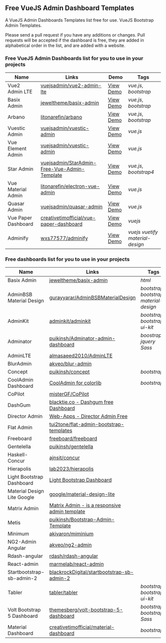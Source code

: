 ## Free VueJS Admin Dashboard Templates

A VueJS Admin Dashboards Templates list free for use. VueJS Bootstrap Admin Templates.

Please send a pull request if you have any additions or changes. Pull requests will be accepted if the dashboard is free, they are added in alphabetical order in the list, and are added with a website.

### Free VueJS Admin Dashboards list for you to use in your projects


Name | Links | Demo    | Tags
------------ | ------- | ------- | -------
Vue2 Admin LTE | [vuejsadmin/vue2-admin-lte](https://github.com/vuejsadmin/vue2-admin-lte) | [View Demo](https://vuejsadmin.com/product/vue2-admin-lte/) | _vue.js_, _bootstrap_
Basix Admin | [jeweltheme/basix-admin](https://github.com/vuejsadmin/basix-admin) | [View Demo](https://vuejsadmin.com/product/basix-admin/) | _vue.js_, _bootstrap_
Arbano | [litonarefin/arbano](https://github.com/litonarefin/arbano) | [View Demo](https://vuejsadmin.com/product/arbano/) | _vue.js_, _bootstrap_
Vuestic Admin | [vuejsadmin/vuestic-admin](https://github.com/vuejsadmin/vuestic-admin) | [View Demo](https://vuejsadmin.com/product/vuestic/) | _vue.js_
Vue Element Admin | [vuejsadmin/vuestic-admin](https://github.com/vuejsadmin/vue-element-admin) | [View Demo](https://vuejsadmin.com/product/vue-element-admin/) | _vue.js_
Star Admin | [vuejsadmin/StarAdmin-Free-Vue-Admin-Template](https://github.com/vuejsadmin/StarAdmin-Free-Vue-Admin-Template) | [View Demo](https://vuejsadmin.com/product/star-admin/) | _vue.js_, _bootstrap4_
Vue Material Admin | [litonarefin/electron-vue-admin](https://github.com/litonarefin/electron-vue-admin) | [View Demo](https://vuejsadmin.com/product/electron/) | _vue.js_
Quasar Admin | [vuejsadmin/quasar-admin](https://github.com/vuejsadmin/quasar-admin) | [View Demo](https://vuejsadmin.com/product/quasar-admin-app/) | _vue.js_
Vue Paper Dashboard | [creativetimofficial/vue-paper-dashboard](https://github.com/creativetimofficial/vue-paper-dashboard) | [View Demo](https://www.creative-tim.com/product/paper-dashboard) | _vuejs_
Adminify | [wxs77577/adminify](https://github.com/topfullstack/adminify) | [View Demo](#) | _vuejs_ _vuetify_ _material-design_


### Free dashboards list for you to use in your projects

Name | Links | Tags
------------ | ------- | -------
Basix Admin | [jeweltheme/basix-admin](https://vuejsadmin.com/product/basix-admin/) | _html_
AdminBSB Material Design | [gurayyarar/AdminBSBMaterialDesign](https://github.com/gurayyarar/AdminBSBMaterialDesign/) | _bootstrap_ _bootstrap3_ _material-design_ 
AdminKit | [adminkit/adminkit](https://github.com/adminkit/adminkit) | _bootstrap_ _bootstrap4_ _ui-kit_
Adminator | [puikinsh/Adminator-admin-dashboard](https://github.com/puikinsh/Adminator-admin-dashboard) | _boostrap_ _jquery_ _Sass_
AdminLTE | [almasaeed2010/AdminLTE](https://github.com/ColorlibHQ/AdminLTE) |  
BlurAdmin | [akveo/blur-admin](https://github.com/akveo/blur-admin) |
Concept | [puikinsh/concept](https://github.com/puikinsh/concept) | _bootstrap_
CoolAdmin Dashboard | [CoolAdmin for colorlib](https://github.com/puikinsh/CoolAdmin) | _bootstrap_
CoPilot | [misterGF/CoPilot](https://github.com/misterGF/CoPilot) |
DashGum | [blacktie.co - Dashgum free Dashboard](http://blacktie.co/2014/07/dashgum-free-dashboard/) |
Director Admin | [Web-Apps - Director Admin Free](http://ww12.web-apps.ninja/) |
Flat Admin | [tui2tone/flat-admin-bootstrap-templates](https://github.com/tui2tone/flat-admin-bootstrap-templates) |
Freeboard | [freeboard/freeboard](https://github.com/Freeboard/freeboard) |
Gentelella | [puikinsh/gentelella](https://github.com/ColorlibHQ/gentelella) |
Haskell-Concur | [ajnsit/concur](https://github.com/ajnsit/concur) |
Hierapolis | [lab2023/hierapolis](https://github.com/lab2023/hierapolis) |
Light Bootstrap Dashboard |[Light Bootstrap Dashboard](https://www.creative-tim.com/product/light-bootstrap-dashboard) |
Material Design Lite Google | [google/material-design-lite](https://github.com/google/material-design-lite/tree/mdl-1.x/templates/dashboard) |
Matrix Admin | [Matrix Admin - is a responsive admin template](https://www.wrappixel.com/) |
Metis | [puikinsh/Bootstrap-Admin-Template](https://github.com/puikinsh/Bootstrap-Admin-Template) |
Minimum | [akivaron/miminium](https://github.com/akivaron/miminium)|
NG2-Admin Angular | [akveo/ng2-admin](https://github.com/akveo/ngx-admin) |
Rdash-angular | [rdash/rdash-angular](https://github.com/invertase/rdash-angular) |
React-admin | [marmelab/react-admin](https://github.com/marmelab/react-admin) |
Startbootstrap-sb-admin-2 | [blackrockDigital/startbootstrap-sb-admin-2](https://github.com/BlackrockDigital/startbootstrap-sb-admin-2) |
Tabler | [tabler/tabler](https://github.com/tabler/tabler) | _bootstrap_ _bootstrap4_ _ui-kit_
Volt Bootstrap 5 Dashboard | [themesberg/volt-bootstrap-5-dashboard](https://github.com/themesberg/volt-bootstrap-5-dashboard) | _bootstrap_ _bootstrap5_ _Sass_
Material Dashboard | [creativetimofficial/material-dashboard](https://github.com/creativetimofficial/material-dashboard) | _bootstrap_


